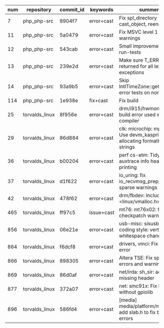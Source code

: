 |num|repository|commit_id|keywords|summery|review_url|
|---|---|---|---|---|---|
|7|php_php-src|8904f7|error+cast|Fix spl_directory cast_object, reenable error|[review](https://github.com/php/php-src/commit/8904f72d7c47253345f7039afd8ca754442c7e34)|
|11|php_php-src|5a0479|error+cast|Fix MSVC level 1 (severe) warnings|[review](https://github.com/php/php-src/commit/5a04796f760a9e4770ccca5006ec5076dec0450c)|
|12|php_php-src|543cab|error+cast|Small improvements to run-tests|[review](https://github.com/php/php-src/commit/543cab8a00f054bacd55633eeb312f7bbc1f5a21)|
|13|php_php-src|239e2d|error+cast|Make sure T_ERROR is returned for all lexer exceptions|[review](https://github.com/php/php-src/commit/239e2dda6487761271fa5258e642b716dd79a02b)|
|14|php_php-src|93a9b5|error+cast|Skip IntlTimeZone::getOffset() error tests on non-x86|[review](https://github.com/php/php-src/commit/93a9b56c90c334896e977721bfb3f38b1721cec6)|
|114|php_php-src|1e938e|fix+cast|Fix build|[review](https://github.com/php/php-src/commit/1e938e8ebae8ddac47b371d6d9a11729dfe25c00)|
|25|torvalds_linux|8f956e|error+cast|drm/i915/hwmon: Fix a build error used with clang compiler|[review](https://github.com/torvalds/linux/commit/8f956e9a2c9bdb22ac50c8b7656e2ea29c2e656c)|
|29|torvalds_linux|86d884|error+cast|clk: microchip: mpfs-ccc: Use devm_kasprintf() for allocating formatted strings|[review](https://github.com/torvalds/linux/commit/86d884f5287f4369c198811aaa4931a3a11f36d2)|
|36|torvalds_linux|b00204|error+cast|perf cs-etm: Tidy up auxtrace info header printing|[review](https://github.com/torvalds/linux/commit/b00204f5c21ca1bd38b8cb45d12a605b4e60a884)|
|37|torvalds_linux|d1f622|error+cast|io_uring: fix io_recvmsg_prep_multishot sparse warnings|[review](https://github.com/torvalds/linux/commit/d1f6222c4978817712e0f2825ce9e830763f0695)|
|42|torvalds_linux|478f62|error+cast|drm/fbdev: Include <linux/vmalloc.h>|[review](https://github.com/torvalds/linux/commit/478f6213aa0c5fb43662aca7b26e47eb3c3342e2)|
|465|torvalds_linux|ff97c5|issue+cast|mt76: mt76x02: fix some checkpatch warnings|[review](https://github.com/torvalds/linux/commit/ff97c52a3a0a552e5c77653a147c377d4b676426)|
|856|torvalds_linux|06e21e|error+cast|usb-misc: sisusbvga: Fix coding style: vertical whitespace changes|[review](https://github.com/torvalds/linux/commit/06e21efa2d344b5e29bf680e623fa76dbcb62580)|
|864|torvalds_linux|f6dcf8|error+cast|drivers, vmci: Fix build error|[review](https://github.com/torvalds/linux/commit/f6dcf8e747a0723ace5275334bacfcd88ab39333)|
|866|torvalds_linux|898305|error+cast|Altera TSE: Fix sparse errors and warnings|[review](https://github.com/torvalds/linux/commit/898305806ad56ae11dc2c80931062e6a2c7bba48)|
|869|torvalds_linux|86d0af|error+cast|net/irda: sh_sir: add missing header|[review](https://github.com/torvalds/linux/commit/86d0aff0e52cc3954529774c6243514deb705cb5)|
|877|torvalds_linux|372a07|error+cast|net: smc91x: Fix build without gpiolib|[review](https://github.com/torvalds/linux/commit/372a07302f2450d04e0b53058eb01a7e85025ec3)|
|896|torvalds_linux|586fd4|error+cast|[media] media/platform/mtk-jpeg: add slab.h to fix build errors|[review](https://github.com/torvalds/linux/commit/586fd401065a789405a7baca699aadcee4c71336)|
